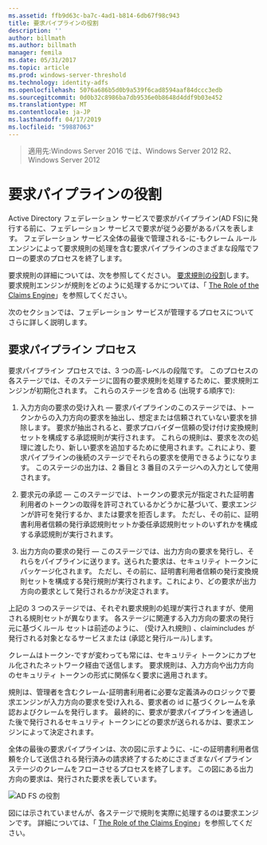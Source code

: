 ```yaml
---
ms.assetid: ffb9d63c-ba7c-4ad1-b814-6db67f98c943
title: 要求パイプラインの役割
description: ''
author: billmath
ms.author: billmath
manager: femila
ms.date: 05/31/2017
ms.topic: article
ms.prod: windows-server-threshold
ms.technology: identity-adfs
ms.openlocfilehash: 5076a686b5d0b9a539f6cad8594aaf84dccc3edb
ms.sourcegitcommit: 0d0b32c8986ba7db9536e0b8648d4ddf9b03e452
ms.translationtype: MT
ms.contentlocale: ja-JP
ms.lasthandoff: 04/17/2019
ms.locfileid: "59887063"
---
```

>適用先:Windows Server 2016 では、Windows Server 2012 R2、Windows Server 2012

# <a name="the-role-of-the-claims-pipeline"></a>要求パイプラインの役割
Active Directory フェデレーション サービスで要求がパイプライン\(AD FS\)に発行する前に、フェデレーション サービスで要求が従う必要があるパスを表します。 フェデレーション サービス全体の最後で管理される\-に\-もクレーム ルール エンジンによって要求規則の処理を含む要求パイプラインのさまざまな段階でフローの要求のプロセスを終了します。  
  
要求規則の詳細については、次を参照してください。 [要求規則の役割](The-Role-of-Claim-Rules.md)します。 要求規則エンジンが規則をどのように処理するかについては、「 [The Role of the Claims Engine](The-Role-of-the-Claims-Engine.md)」を参照してください。  
  
次のセクションでは、フェデレーション サービスが管理するプロセスについてさらに詳しく説明します。  
  
## <a name="claims-pipeline-process"></a>要求パイプライン プロセス  
要求パイプライン プロセスでは、3 つの高\-レベルの段階です。 このプロセスの各ステージでは、そのステージに固有の要求規則を処理するために、要求規則エンジンが初期化されます。 これらのステージを含める \(出現する順序で\):  
  
1.  入力方向の要求の受け入れ — 要求パイプラインのこのステージでは、トークンからの入力方向の要求を抽出し、想定または信頼されていない要求を排除します。 要求が抽出されると、要求プロバイダー信頼の受け付け変換規則セットを構成する承認規則が実行されます。 これらの規則は、要求を次の処理に渡したり、新しい要求を追加するために使用されます。これにより、要求パイプラインの後続のステージでそれらの要求を使用できるようになります。 このステージの出力は、2 番目と 3 番目のステージへの入力として使用されます。  
  
2.  要求元の承認 — このステージでは、トークンの要求元が指定された証明書利用者のトークンの取得を許可されているかどうかに基づいて、要求エンジンが許可を発行するか、または要求を拒否します。 ただし、その前に、証明書利用者信頼の発行承認規則セットか委任承認規則セットのいずれかを構成する承認規則が実行されます。  
  
3.  出力方向の要求の発行 — このステージでは、出力方向の要求を発行し、それらをパイプラインに送ります。送られた要求は、セキュリティ トークンにパッケージ化されます。 ただし、その前に、証明書利用者信頼の発行変換規則セットを構成する発行規則が実行されます。これにより、どの要求が出力方向の要求として発行されるかが決定されます。  
  
上記の 3 つのステージでは、それぞれ要求規則の処理が実行されますが、使用される規則セットが異なります。 各ステージに関連する入力方向の要求の発行元に基づくルール セットは前述のように、 \(受け入れ規則\) 、claimincludes が発行される対象となるサービスまたは \(承認と発行ルール\)します。  
  
クレームはトークン\-ですが変わっても常には、セキュリティ トークンにカプセル化されたネットワーク経由で送信します。 要求規則は、入力方向や出力方向のセキュリティ トークンの形式に関係なく要求に適用されます。  
  
規則は、管理者を含むクレーム\-証明書利用者に必要な定義済みのロジックで要求エンジンが入力方向の要求を受け入れる、要求者の id に基づくクレームを承認およびクレームを発行します。 最終的に、要求が要求パイプラインを通過した後で発行されるセキュリティ トークンにどの要求が送られるかは、要求エンジンによって決定されます。  
  
全体の最後の要求パイプラインは、次の図に示すように、\-に\-の証明書利用者信頼を介して送信される発行済みの請求終了するためにさまざまなパイプライン ステージのクレームをフローさせるプロセスを終了します。 この図にある出力方向の要求は、発行された要求を表しています。  
  
![AD FS の役割](media/adfs2_pipeline.gif)  
  
図には示されていませんが、各ステージで規則を実際に処理するのは要求エンジンです。 詳細については、「 [The Role of the Claims Engine](The-Role-of-the-Claims-Engine.md)」を参照してください。  
  

